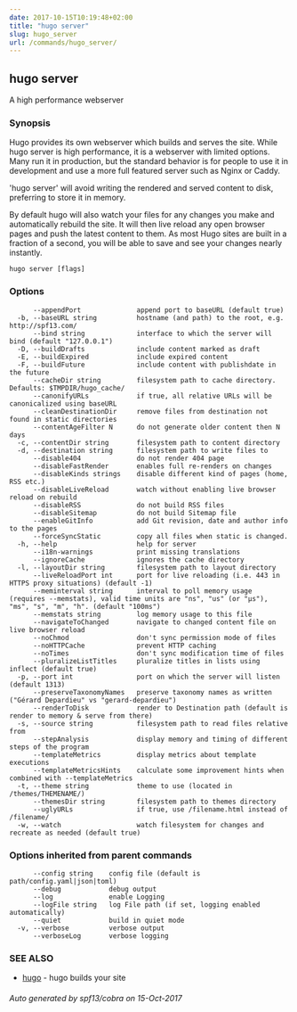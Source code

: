 ```yaml
---
date: 2017-10-15T10:19:48+02:00
title: "hugo server"
slug: hugo_server
url: /commands/hugo_server/
---
```

## hugo server

A high performance webserver

### Synopsis


Hugo provides its own webserver which builds and serves the site.
While hugo server is high performance, it is a webserver with limited options.
Many run it in production, but the standard behavior is for people to use it
in development and use a more full featured server such as Nginx or Caddy.

'hugo server' will avoid writing the rendered and served content to disk,
preferring to store it in memory.

By default hugo will also watch your files for any changes you make and
automatically rebuild the site. It will then live reload any open browser pages
and push the latest content to them. As most Hugo sites are built in a fraction
of a second, you will be able to save and see your changes nearly instantly.

```
hugo server [flags]
```

### Options

```
      --appendPort              append port to baseURL (default true)
  -b, --baseURL string          hostname (and path) to the root, e.g. http://spf13.com/
      --bind string             interface to which the server will bind (default "127.0.0.1")
  -D, --buildDrafts             include content marked as draft
  -E, --buildExpired            include expired content
  -F, --buildFuture             include content with publishdate in the future
      --cacheDir string         filesystem path to cache directory. Defaults: $TMPDIR/hugo_cache/
      --canonifyURLs            if true, all relative URLs will be canonicalized using baseURL
      --cleanDestinationDir     remove files from destination not found in static directories
      --contentAgeFilter N      do not generate older content then N days
  -c, --contentDir string       filesystem path to content directory
  -d, --destination string      filesystem path to write files to
      --disable404              do not render 404 page
      --disableFastRender       enables full re-renders on changes
      --disableKinds strings    disable different kind of pages (home, RSS etc.)
      --disableLiveReload       watch without enabling live browser reload on rebuild
      --disableRSS              do not build RSS files
      --disableSitemap          do not build Sitemap file
      --enableGitInfo           add Git revision, date and author info to the pages
      --forceSyncStatic         copy all files when static is changed.
  -h, --help                    help for server
      --i18n-warnings           print missing translations
      --ignoreCache             ignores the cache directory
  -l, --layoutDir string        filesystem path to layout directory
      --liveReloadPort int      port for live reloading (i.e. 443 in HTTPS proxy situations) (default -1)
      --meminterval string      interval to poll memory usage (requires --memstats), valid time units are "ns", "us" (or "µs"), "ms", "s", "m", "h". (default "100ms")
      --memstats string         log memory usage to this file
      --navigateToChanged       navigate to changed content file on live browser reload
      --noChmod                 don't sync permission mode of files
      --noHTTPCache             prevent HTTP caching
      --noTimes                 don't sync modification time of files
      --pluralizeListTitles     pluralize titles in lists using inflect (default true)
  -p, --port int                port on which the server will listen (default 1313)
      --preserveTaxonomyNames   preserve taxonomy names as written ("Gérard Depardieu" vs "gerard-depardieu")
      --renderToDisk            render to Destination path (default is render to memory & serve from there)
  -s, --source string           filesystem path to read files relative from
      --stepAnalysis            display memory and timing of different steps of the program
      --templateMetrics         display metrics about template executions
      --templateMetricsHints    calculate some improvement hints when combined with --templateMetrics
  -t, --theme string            theme to use (located in /themes/THEMENAME/)
      --themesDir string        filesystem path to themes directory
      --uglyURLs                if true, use /filename.html instead of /filename/
  -w, --watch                   watch filesystem for changes and recreate as needed (default true)
```

### Options inherited from parent commands

```
      --config string    config file (default is path/config.yaml|json|toml)
      --debug            debug output
      --log              enable Logging
      --logFile string   log File path (if set, logging enabled automatically)
      --quiet            build in quiet mode
  -v, --verbose          verbose output
      --verboseLog       verbose logging
```

### SEE ALSO
* [hugo](/commands/hugo/)	 - hugo builds your site

###### Auto generated by spf13/cobra on 15-Oct-2017
